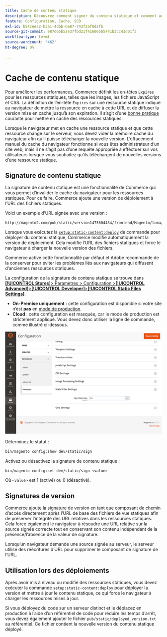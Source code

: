 ```yaml
---
title: Cache de contenu statique
description: Découvrez comment signer du contenu statique et comment activer ou désactiver la fonctionnalité.
feature: Configuration, Cache, SCD
exl-id: b54ceea2-b3a1-4dbb-ba87-743f2af0d2fb
source-git-commit: 987d65b52437fbd21f41600bb5741b3cc43d01f3
workflow-type: tm+mt
source-wordcount: '462'
ht-degree: 0%

---
```


# Cache de contenu statique

Pour améliorer les performances, Commerce définit les en-têtes `Expires` pour les ressources statiques, telles que les images, les fichiers JavaScript et CSS.
La définition de l’en-tête `Expires` sur une ressource statique indique au navigateur de mettre la ressource en cache à cette URL et de diffuser la version mise en cache jusqu’à son expiration.
Il s’agit d’une [bonne pratique](https://developer.yahoo.com/performance/rules.html#expires=) courante pour mettre en cache des ressources statiques.

Lorsque le navigateur met en cache une ressource statique et que cette ressource change sur le serveur, vous devez vider la mémoire cache du navigateur afin qu’il puisse télécharger la nouvelle version.
L’effacement manuel du cache du navigateur fonctionne si vous êtes administrateur d’un site web, mais il ne s’agit pas d’une requête appropriée à effectuer sur vos utilisateurs lorsque vous souhaitez qu’ils téléchargent de nouvelles versions d’une ressource statique.

## Signature de contenu statique

La signature de contenu statique est une fonctionnalité de Commerce qui vous permet d’invalider le cache du navigateur pour les ressources statiques.
Pour ce faire, Commerce ajoute une version de déploiement à l’URL des fichiers statiques.

Voici un exemple d’URL signée avec une version :

```
http://magento2.com/pub/static/version1475604434/frontend/Magento/luma/en_US/images/logo.svg
```

Lorsque vous exécutez la [`setup:static-content:deploy`](../cli/static-view-file-deployment.md) de commande pour déployer du contenu statique, Commerce modifie automatiquement la version de déploiement.
Cela modifie l’URL des fichiers statiques et force le navigateur à charger la nouvelle version des fichiers.

Commerce active cette fonctionnalité par défaut et Adobe recommande de la conserver pour éviter les problèmes liés aux navigateurs qui diffusent d’anciennes ressources statiques.

La configuration de la signature de contenu statique se trouve dans [**[!UICONTROL Stores]**> Paramètres > Configuration >**[!UICONTROL Advanced]**>**[!UICONTROL Developer]**>**[!UICONTROL Static Files Settings]**](https://experienceleague.adobe.com/en/docs/commerce-admin/systems/tools/developer-tools#static-file-signatures).

- **On-Premise uniquement** : cette configuration est disponible si votre site n’est **pas** en [mode de production](https://experienceleague.adobe.com/docs/commerce-operations/configuration-guide/setup/application-modes.html#production-mode).
- **Cloud** : cette configuration est masquée, car le mode de production est strictement appliqué. Vous devez donc utiliser la ligne de commande, comme illustré ci-dessous.

![Paramètres des fichiers statiques](../../assets/configuration/static-files-settings.png)

Déterminez le statut :

```bash
bin/magento config:show dev/static/sign
```

Activez ou désactivez la signature de contenu statique :

```bash
bin/magento config:set dev/static/sign <value>
```

Où `<value>` est 1 (activé) ou 0 (désactivé).

## Signatures de version

Commerce ajoute la signature de version en tant que composant de chemin d’accès directement après l’URL de base des fichiers de vue statiques afin de préserver l’intégrité des URL relatives dans les ressources statiques.
Cela force également le navigateur à résoudre une URL relative sur la source signée correcte tout en conservant son contenu indépendant de la présence/l’absence de la valeur de signature.

Lorsqu’un navigateur demande une source signée au serveur, le serveur utilise des réécritures d’URL pour supprimer le composant de signature de l’URL.

## Utilisation lors des déploiements

Après avoir mis à niveau ou modifié des ressources statiques, vous devez exécuter la commande `setup:static-content:deploy` pour déployer la version et mettre à jour le contenu statique, ce qui force le navigateur à charger les ressources mises à jour.

Si vous déployez du code sur un serveur distinct et le déplacez en production à l’aide d’un référentiel de code pour réduire les temps d’arrêt, vous devez également ajouter le fichier `pub/static/deployed_version.txt` au référentiel.
Ce fichier contient la nouvelle version du contenu statique déployé.
